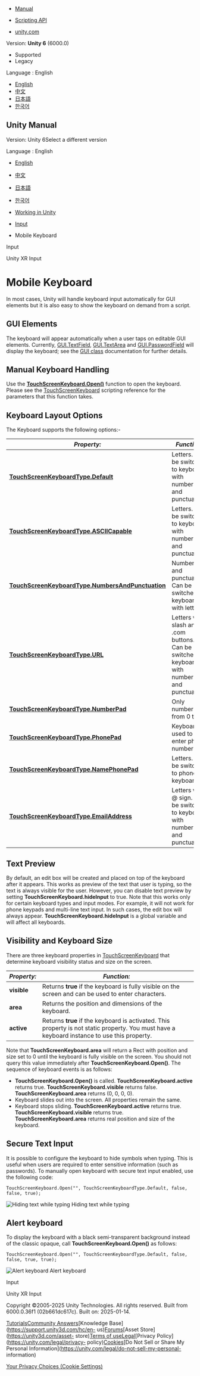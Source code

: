 [](https://docs.unity3d.com)

  * [Manual](../Manual/index.html)
  * [Scripting API](../ScriptReference/index.html)

  * [unity.com](https://unity.com/)

Version: **Unity 6** (6000.0)

  * Supported
  * Legacy

Language : English

  * [English](/Manual/MobileKeyboard.html)
  * [中文](/cn/current/Manual/MobileKeyboard.html)
  * [日本語](/ja/current/Manual/MobileKeyboard.html)
  * [한국어](/kr/current/Manual/MobileKeyboard.html)

[](https://docs.unity3d.com)

## Unity Manual

Version: Unity 6Select a different version

Language : English

  * [English](/Manual/MobileKeyboard.html)
  * [中文](/cn/current/Manual/MobileKeyboard.html)
  * [日本語](/ja/current/Manual/MobileKeyboard.html)
  * [한국어](/kr/current/Manual/MobileKeyboard.html)

  * [Working in Unity](working-in-unity.html)
  * [Input](Input.html)
  * Mobile Keyboard

[](Input.html)

Input

[](xr_input.html)

Unity XR Input

# Mobile Keyboard

In most cases, Unity will handle keyboard input automatically for GUI elements
but it is also easy to show the keyboard on demand from a script.

## GUI Elements

The keyboard will appear automatically when a user taps on editable GUI
elements. Currently, [GUI.TextField](../ScriptReference/GUI.TextField.html),
[GUI.TextArea](../ScriptReference/GUI.TextArea.html) and
[GUI.PasswordField](../ScriptReference/GUI.PasswordField.html) will display
the keyboard; see the [GUI class](../ScriptReference/GUI.html) documentation
for further details.

## Manual Keyboard Handling

Use the
**[TouchScreenKeyboard.Open()](../ScriptReference/TouchScreenKeyboard.Open.html)**
function to open the keyboard. Please see the
[TouchScreenKeyboard](../ScriptReference/TouchScreenKeyboard.html) scripting
reference for the parameters that this function takes.

## Keyboard Layout Options

The Keyboard supports the following options:-

**_Property:_** | **_Function:_**  
---|---  
**[TouchScreenKeyboardType.Default](../ScriptReference/TouchScreenKeyboardType.Default.html)** | Letters. Can be switched to keyboard with numbers and punctuation.  
**[TouchScreenKeyboardType.ASCIICapable](../ScriptReference/TouchScreenKeyboardType.ASCIICapable.html)** | Letters. Can be switched to keyboard with numbers and punctuation.  
**[TouchScreenKeyboardType.NumbersAndPunctuation](../ScriptReference/TouchScreenKeyboardType.NumbersAndPunctuation.html)** | Numbers and punctuation. Can be switched to keyboard with letters.  
**[TouchScreenKeyboardType.URL](../ScriptReference/TouchScreenKeyboardType.URL.html)** | Letters with slash and .com buttons. Can be switched to keyboard with numbers and punctuation.  
**[TouchScreenKeyboardType.NumberPad](../ScriptReference/TouchScreenKeyboardType.NumberPad.html)** | Only numbers from 0 to 9.  
**[TouchScreenKeyboardType.PhonePad](../ScriptReference/TouchScreenKeyboardType.PhonePad.html)** | Keyboard used to enter phone numbers.  
**[TouchScreenKeyboardType.NamePhonePad](../ScriptReference/TouchScreenKeyboardType.NamePhonePad.html)** | Letters. Can be switched to phone keyboard.  
**[TouchScreenKeyboardType.EmailAddress](../ScriptReference/TouchScreenKeyboardType.EmailAddress.html)** | Letters with @ sign. Can be switched to keyboard with numbers and punctuation.  
  
## Text Preview

By default, an edit box will be created and placed on top of the keyboard
after it appears. This works as preview of the text that user is typing, so
the text is always visible for the user. However, you can disable text preview
by setting **TouchScreenKeyboard.hideInput** to true. Note that this works
only for certain keyboard types and input modes. For example, it will not work
for phone keypads and multi-line text input. In such cases, the edit box will
always appear. **TouchScreenKeyboard.hideInput** is a global variable and will
affect all keyboards.

## Visibility and Keyboard Size

There are three keyboard properties in
[TouchScreenKeyboard](../ScriptReference/TouchScreenKeyboard.html) that
determine keyboard visibility status and size on the screen.

**_Property:_** | **_Function:_**  
---|---  
**visible** | Returns **true** if the keyboard is fully visible on the screen and can be used to enter characters.  
**area** | Returns the position and dimensions of the keyboard.  
**active** | Returns **true** if the keyboard is activated. This property is not static property. You must have a keyboard instance to use this property.  
  
Note that **TouchScreenKeyboard.area** will return a Rect with position and
size set to 0 until the keyboard is fully visible on the screen. You should
not query this value immediately after **TouchScreenKeyboard.Open()**. The
sequence of keyboard events is as follows:

  * **TouchScreenKeyboard.Open()** is called. **TouchScreenKeyboard.active** returns true. **TouchScreenKeyboard.visible** returns false. **TouchScreenKeyboard.area** returns (0, 0, 0, 0).
  * Keyboard slides out into the screen. All properties remain the same.
  * Keyboard stops sliding. **TouchScreenKeyboard.active** returns true. **TouchScreenKeyboard.visible** returns true. **TouchScreenKeyboard.area** returns real position and size of the keyboard.

## Secure Text Input

It is possible to configure the keyboard to hide symbols when typing. This is
useful when users are required to enter sensitive information (such as
passwords). To manually open keyboard with secure text input enabled, use the
following code:

    
    
    TouchScreenKeyboard.Open("", TouchScreenKeyboardType.Default, false, false, true);
    
    
    

![Hiding text while typing](../uploads/Main/KeyboardSecure.png) Hiding text
while typing

## Alert keyboard

To display the keyboard with a black semi-transparent background instead of
the classic opaque, call **TouchScreenKeyboard.Open()** as follows:

    
    
    TouchScreenKeyboard.Open("", TouchScreenKeyboardType.Default, false, false, true, true);
    
    
    

![Alert keyboard](../uploads/Main/KeyboardAlert.png) Alert keyboard

[](Input.html)

Input

[](xr_input.html)

Unity XR Input

Copyright ©2005-2025 Unity Technologies. All rights reserved. Built from
6000.0.36f1 (02b661dc617c). Built on: 2025-01-14.

[Tutorials](https://learn.unity.com/)[Community
Answers](https://answers.unity3d.com)[Knowledge
Base](https://support.unity3d.com/hc/en-
us)[Forums](https://forum.unity3d.com)[Asset Store](https://unity3d.com/asset-
store)[Terms of
use](https://docs.unity3d.com/Manual/TermsOfUse.html)[Legal](https://unity.com/legal)[Privacy
Policy](https://unity.com/legal/privacy-
policy)[Cookies](https://unity.com/legal/cookie-policy)[Do Not Sell or Share
My Personal Information](https://unity.com/legal/do-not-sell-my-personal-
information)

[Your Privacy Choices (Cookie Settings)](javascript:void\(0\);)

